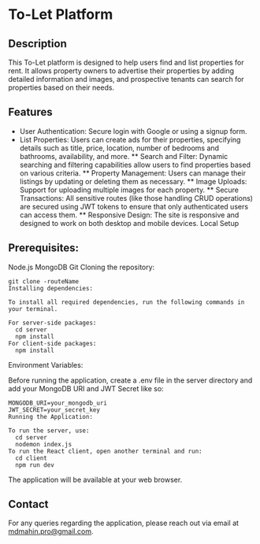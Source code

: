 # To-Let Platform

## Description
This To-Let platform is designed to help users find and list properties for rent. It allows property owners to advertise their properties by adding detailed information and images, and prospective tenants can search for properties based on their needs.

## Features
* User Authentication: Secure login with Google or using a signup form.
* List Properties: Users can create ads for their properties, specifying details such as title, price, location, number of bedrooms and bathrooms, availability, and more.
** Search and Filter: Dynamic searching and filtering capabilities allow users to find properties based on various criteria.
** Property Management: Users can manage their listings by updating or deleting them as necessary.
** Image Uploads: Support for uploading multiple images for each property.
** Secure Transactions: All sensitive routes (like those handling CRUD operations) are secured using JWT tokens to ensure that only authenticated users can access them.
** Responsive Design: The site is responsive and designed to work on both desktop and mobile devices.
Local Setup

## Prerequisites:

Node.js
MongoDB
Git
Cloning the repository:
```
git clone -routeName
Installing dependencies:

To install all required dependencies, run the following commands in your terminal.

For server-side packages:
  cd server
  npm install
For client-side packages:
  npm install
```
Environment Variables:

Before running the application, create a .env file in the server directory and add your MongoDB URI and JWT Secret like so:

```
MONGODB_URI=your_mongodb_uri
JWT_SECRET=your_secret_key
Running the Application:

To run the server, use:
  cd server
  nodemon index.js
To run the React client, open another terminal and run:
  cd client
  npm run dev
```

The application will be available at your web browser.

## Contact
For any queries regarding the application, please reach out via email at mdmahin.pro@gmail.com.
